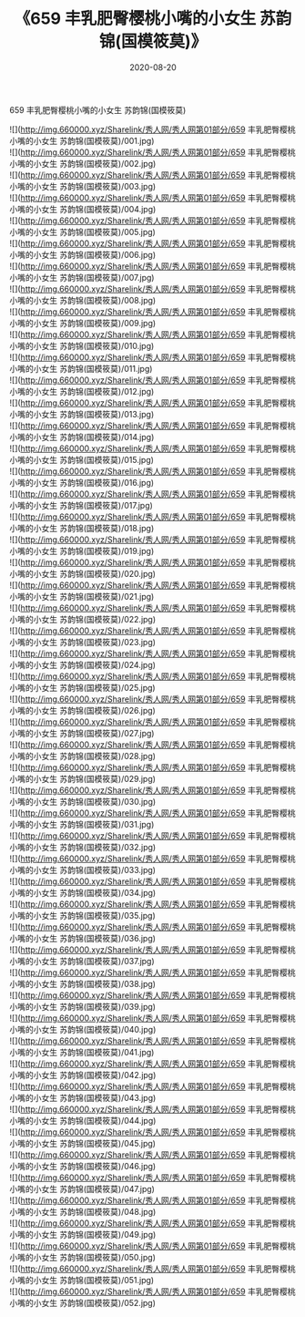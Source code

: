 ﻿---
layout: post
title:  《659 丰乳肥臀樱桃小嘴的小女生 苏韵锦(国模筱莫)》
date:   2020-08-20
img: http://img.660000.xyz/Sharelink/秀人网/秀人网第01部分/659 丰乳肥臀樱桃小嘴的小女生 苏韵锦(国模筱莫)/000.jpg
categories: [美女, 清纯, 唯美]
---

659 丰乳肥臀樱桃小嘴的小女生 苏韵锦(国模筱莫)

  ![](http://img.660000.xyz/Sharelink/秀人网/秀人网第01部分/659 丰乳肥臀樱桃小嘴的小女生 苏韵锦(国模筱莫)/001.jpg) <br> ![](http://img.660000.xyz/Sharelink/秀人网/秀人网第01部分/659 丰乳肥臀樱桃小嘴的小女生 苏韵锦(国模筱莫)/002.jpg) <br> ![](http://img.660000.xyz/Sharelink/秀人网/秀人网第01部分/659 丰乳肥臀樱桃小嘴的小女生 苏韵锦(国模筱莫)/003.jpg) <br> ![](http://img.660000.xyz/Sharelink/秀人网/秀人网第01部分/659 丰乳肥臀樱桃小嘴的小女生 苏韵锦(国模筱莫)/004.jpg) <br> ![](http://img.660000.xyz/Sharelink/秀人网/秀人网第01部分/659 丰乳肥臀樱桃小嘴的小女生 苏韵锦(国模筱莫)/005.jpg) <br> ![](http://img.660000.xyz/Sharelink/秀人网/秀人网第01部分/659 丰乳肥臀樱桃小嘴的小女生 苏韵锦(国模筱莫)/006.jpg) <br> ![](http://img.660000.xyz/Sharelink/秀人网/秀人网第01部分/659 丰乳肥臀樱桃小嘴的小女生 苏韵锦(国模筱莫)/007.jpg) <br> ![](http://img.660000.xyz/Sharelink/秀人网/秀人网第01部分/659 丰乳肥臀樱桃小嘴的小女生 苏韵锦(国模筱莫)/008.jpg) <br> ![](http://img.660000.xyz/Sharelink/秀人网/秀人网第01部分/659 丰乳肥臀樱桃小嘴的小女生 苏韵锦(国模筱莫)/009.jpg) <br> ![](http://img.660000.xyz/Sharelink/秀人网/秀人网第01部分/659 丰乳肥臀樱桃小嘴的小女生 苏韵锦(国模筱莫)/010.jpg) <br> ![](http://img.660000.xyz/Sharelink/秀人网/秀人网第01部分/659 丰乳肥臀樱桃小嘴的小女生 苏韵锦(国模筱莫)/011.jpg) <br> ![](http://img.660000.xyz/Sharelink/秀人网/秀人网第01部分/659 丰乳肥臀樱桃小嘴的小女生 苏韵锦(国模筱莫)/012.jpg) <br> ![](http://img.660000.xyz/Sharelink/秀人网/秀人网第01部分/659 丰乳肥臀樱桃小嘴的小女生 苏韵锦(国模筱莫)/013.jpg) <br> ![](http://img.660000.xyz/Sharelink/秀人网/秀人网第01部分/659 丰乳肥臀樱桃小嘴的小女生 苏韵锦(国模筱莫)/014.jpg) <br> ![](http://img.660000.xyz/Sharelink/秀人网/秀人网第01部分/659 丰乳肥臀樱桃小嘴的小女生 苏韵锦(国模筱莫)/015.jpg) <br> ![](http://img.660000.xyz/Sharelink/秀人网/秀人网第01部分/659 丰乳肥臀樱桃小嘴的小女生 苏韵锦(国模筱莫)/016.jpg) <br> ![](http://img.660000.xyz/Sharelink/秀人网/秀人网第01部分/659 丰乳肥臀樱桃小嘴的小女生 苏韵锦(国模筱莫)/017.jpg) <br> ![](http://img.660000.xyz/Sharelink/秀人网/秀人网第01部分/659 丰乳肥臀樱桃小嘴的小女生 苏韵锦(国模筱莫)/018.jpg) <br> ![](http://img.660000.xyz/Sharelink/秀人网/秀人网第01部分/659 丰乳肥臀樱桃小嘴的小女生 苏韵锦(国模筱莫)/019.jpg) <br> ![](http://img.660000.xyz/Sharelink/秀人网/秀人网第01部分/659 丰乳肥臀樱桃小嘴的小女生 苏韵锦(国模筱莫)/020.jpg) <br> ![](http://img.660000.xyz/Sharelink/秀人网/秀人网第01部分/659 丰乳肥臀樱桃小嘴的小女生 苏韵锦(国模筱莫)/021.jpg) <br> ![](http://img.660000.xyz/Sharelink/秀人网/秀人网第01部分/659 丰乳肥臀樱桃小嘴的小女生 苏韵锦(国模筱莫)/022.jpg) <br> ![](http://img.660000.xyz/Sharelink/秀人网/秀人网第01部分/659 丰乳肥臀樱桃小嘴的小女生 苏韵锦(国模筱莫)/023.jpg) <br> ![](http://img.660000.xyz/Sharelink/秀人网/秀人网第01部分/659 丰乳肥臀樱桃小嘴的小女生 苏韵锦(国模筱莫)/024.jpg) <br> ![](http://img.660000.xyz/Sharelink/秀人网/秀人网第01部分/659 丰乳肥臀樱桃小嘴的小女生 苏韵锦(国模筱莫)/025.jpg) <br> ![](http://img.660000.xyz/Sharelink/秀人网/秀人网第01部分/659 丰乳肥臀樱桃小嘴的小女生 苏韵锦(国模筱莫)/026.jpg) <br> ![](http://img.660000.xyz/Sharelink/秀人网/秀人网第01部分/659 丰乳肥臀樱桃小嘴的小女生 苏韵锦(国模筱莫)/027.jpg) <br> ![](http://img.660000.xyz/Sharelink/秀人网/秀人网第01部分/659 丰乳肥臀樱桃小嘴的小女生 苏韵锦(国模筱莫)/028.jpg) <br> ![](http://img.660000.xyz/Sharelink/秀人网/秀人网第01部分/659 丰乳肥臀樱桃小嘴的小女生 苏韵锦(国模筱莫)/029.jpg) <br> ![](http://img.660000.xyz/Sharelink/秀人网/秀人网第01部分/659 丰乳肥臀樱桃小嘴的小女生 苏韵锦(国模筱莫)/030.jpg) <br> ![](http://img.660000.xyz/Sharelink/秀人网/秀人网第01部分/659 丰乳肥臀樱桃小嘴的小女生 苏韵锦(国模筱莫)/031.jpg) <br> ![](http://img.660000.xyz/Sharelink/秀人网/秀人网第01部分/659 丰乳肥臀樱桃小嘴的小女生 苏韵锦(国模筱莫)/032.jpg) <br> ![](http://img.660000.xyz/Sharelink/秀人网/秀人网第01部分/659 丰乳肥臀樱桃小嘴的小女生 苏韵锦(国模筱莫)/033.jpg) <br> ![](http://img.660000.xyz/Sharelink/秀人网/秀人网第01部分/659 丰乳肥臀樱桃小嘴的小女生 苏韵锦(国模筱莫)/034.jpg) <br> ![](http://img.660000.xyz/Sharelink/秀人网/秀人网第01部分/659 丰乳肥臀樱桃小嘴的小女生 苏韵锦(国模筱莫)/035.jpg) <br> ![](http://img.660000.xyz/Sharelink/秀人网/秀人网第01部分/659 丰乳肥臀樱桃小嘴的小女生 苏韵锦(国模筱莫)/036.jpg) <br> ![](http://img.660000.xyz/Sharelink/秀人网/秀人网第01部分/659 丰乳肥臀樱桃小嘴的小女生 苏韵锦(国模筱莫)/037.jpg) <br> ![](http://img.660000.xyz/Sharelink/秀人网/秀人网第01部分/659 丰乳肥臀樱桃小嘴的小女生 苏韵锦(国模筱莫)/038.jpg) <br> ![](http://img.660000.xyz/Sharelink/秀人网/秀人网第01部分/659 丰乳肥臀樱桃小嘴的小女生 苏韵锦(国模筱莫)/039.jpg) <br> ![](http://img.660000.xyz/Sharelink/秀人网/秀人网第01部分/659 丰乳肥臀樱桃小嘴的小女生 苏韵锦(国模筱莫)/040.jpg) <br> ![](http://img.660000.xyz/Sharelink/秀人网/秀人网第01部分/659 丰乳肥臀樱桃小嘴的小女生 苏韵锦(国模筱莫)/041.jpg) <br> ![](http://img.660000.xyz/Sharelink/秀人网/秀人网第01部分/659 丰乳肥臀樱桃小嘴的小女生 苏韵锦(国模筱莫)/042.jpg) <br> ![](http://img.660000.xyz/Sharelink/秀人网/秀人网第01部分/659 丰乳肥臀樱桃小嘴的小女生 苏韵锦(国模筱莫)/043.jpg) <br> ![](http://img.660000.xyz/Sharelink/秀人网/秀人网第01部分/659 丰乳肥臀樱桃小嘴的小女生 苏韵锦(国模筱莫)/044.jpg) <br> ![](http://img.660000.xyz/Sharelink/秀人网/秀人网第01部分/659 丰乳肥臀樱桃小嘴的小女生 苏韵锦(国模筱莫)/045.jpg) <br> ![](http://img.660000.xyz/Sharelink/秀人网/秀人网第01部分/659 丰乳肥臀樱桃小嘴的小女生 苏韵锦(国模筱莫)/046.jpg) <br> ![](http://img.660000.xyz/Sharelink/秀人网/秀人网第01部分/659 丰乳肥臀樱桃小嘴的小女生 苏韵锦(国模筱莫)/047.jpg) <br> ![](http://img.660000.xyz/Sharelink/秀人网/秀人网第01部分/659 丰乳肥臀樱桃小嘴的小女生 苏韵锦(国模筱莫)/048.jpg) <br> ![](http://img.660000.xyz/Sharelink/秀人网/秀人网第01部分/659 丰乳肥臀樱桃小嘴的小女生 苏韵锦(国模筱莫)/049.jpg) <br> ![](http://img.660000.xyz/Sharelink/秀人网/秀人网第01部分/659 丰乳肥臀樱桃小嘴的小女生 苏韵锦(国模筱莫)/050.jpg) <br> ![](http://img.660000.xyz/Sharelink/秀人网/秀人网第01部分/659 丰乳肥臀樱桃小嘴的小女生 苏韵锦(国模筱莫)/051.jpg) <br> ![](http://img.660000.xyz/Sharelink/秀人网/秀人网第01部分/659 丰乳肥臀樱桃小嘴的小女生 苏韵锦(国模筱莫)/052.jpg) <br>
